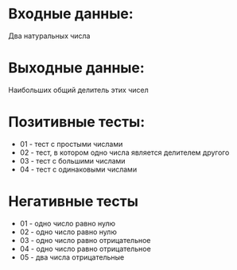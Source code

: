 # Входные данные:  
Два натуральных числа    

# Выходные данные:  
Наибольших общий делитель этих чисел    

# Позитивные тесты:  
- 01 - тест с простыми числами  
- 02 - тест, в котором одно числа является делителем другого  
- 03 - тест с большими числами  
- 04 - тест с одинаковыми числами  

# Негативные тесты  
- 01 - одно число равно нулю  
- 02 - одно число равно нулю  
- 03 - одно число равно отрицательное  
- 04 - одно число равно отрицательное  
- 05 - два числа отрицательные  
